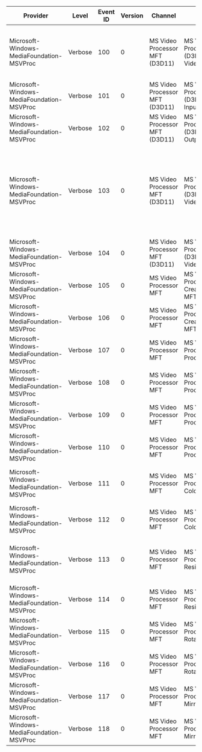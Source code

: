 Provider                                   |  Level    |  Event ID  |  Version  |  Channel                         |  Task                                                      |  Opcode  |  Keyword  |  Message
-------------------------------------------|-----------|------------|-----------|----------------------------------|------------------------------------------------------------|----------|-----------|--------------------------------------------------------------------------------------------------------------------------------------------------------------------------------------------
Microsoft-Windows-MediaFoundation-MSVProc  |  Verbose  |  100       |  0        |  MS Video Processor MFT (D3D11)  |  MS Video Processoft MFT (D3D11) - Create Video Processor  |          |           |  CreateVideoProcessor Device {VideoDevice}, VP {VP} , Rate Conversion Index {RateConversionIndex}, PastFrames {PastFrames}
Microsoft-Windows-MediaFoundation-MSVProc  |  Verbose  |  101       |  0        |  MS Video Processor MFT (D3D11)  |  MS Video Processoft MFT (D3D11) - Create Input View       |          |           |  CreateView Sample {Sample}, BufferIndex {BufferIndex}, hr {hr}, View {View}
Microsoft-Windows-MediaFoundation-MSVProc  |  Verbose  |  102       |  0        |  MS Video Processor MFT (D3D11)  |  MS Video Processoft MFT (D3D11) - Create Output View      |          |           |  CreateView Sample {Sample}, BufferIndex {BufferIndex}, hr {hr}, View {View}
Microsoft-Windows-MediaFoundation-MSVProc  |  Verbose  |  103       |  0        |  MS Video Processor MFT (D3D11)  |  MS Video Processoft MFT (D3D11) - VideoProcessorBlt       |  Start   |           |  VPBlt Start Input Sample {InputSample}, Input Index {InputViewIndex}, Output Sample {OutputSample}, FrameOrField {InputFrameOrField}, OutputIndex {OutputIndex}, OutputFrame {OutputFrame}
Microsoft-Windows-MediaFoundation-MSVProc  |  Verbose  |  104       |  0        |  MS Video Processor MFT (D3D11)  |  MS Video Processoft MFT (D3D11) - VideoProcessorBlt       |  Stop    |           |  VPBlt Stop Output Sample {OutputSample}, hr {hr}
Microsoft-Windows-MediaFoundation-MSVProc  |  Verbose  |  105       |  0        |  MS Video Processor MFT          |  MS Video Processoft MFT - Create/Destroy MFT              |  Start   |           |  MFT_Start XVPMFT = {MSVProcObj}
Microsoft-Windows-MediaFoundation-MSVProc  |  Verbose  |  106       |  0        |  MS Video Processor MFT          |  MS Video Processoft MFT - Create/Destroy MFT              |  Stop    |           |  MFT_Stop XVPMFT = {MSVProcObj}
Microsoft-Windows-MediaFoundation-MSVProc  |  Verbose  |  107       |  0        |  MS Video Processor MFT          |  MS Video Processoft MFT - ProcessInput                    |  Start   |           |  ProcessInput_Start XVPMFT = {MSVProcObj}
Microsoft-Windows-MediaFoundation-MSVProc  |  Verbose  |  108       |  0        |  MS Video Processor MFT          |  MS Video Processoft MFT - ProcessInput                    |  Stop    |           |  ProcessInput_Stop  XVPMFT = {MSVProcObj} hr = {hr}
Microsoft-Windows-MediaFoundation-MSVProc  |  Verbose  |  109       |  0        |  MS Video Processor MFT          |  MS Video Processoft MFT - ProcessOutput                   |  Start   |           |  ProcessOutput_Start XVPMFT = {MSVProcObj}
Microsoft-Windows-MediaFoundation-MSVProc  |  Verbose  |  110       |  0        |  MS Video Processor MFT          |  MS Video Processoft MFT - ProcessOutput                   |  Stop    |           |  ProcessOutput_Stop  XVPMFT = {MSVProcObj} hr = {hr}
Microsoft-Windows-MediaFoundation-MSVProc  |  Verbose  |  111       |  0        |  MS Video Processor MFT          |  MS Video Processoft MFT - ColorConv                       |  Start   |           |  ColorConv_Start fourCCSrc = {fourCCSrc}, fourCCDst = {fourCCDst}
Microsoft-Windows-MediaFoundation-MSVProc  |  Verbose  |  112       |  0        |  MS Video Processor MFT          |  MS Video Processoft MFT - ColorConv                       |  Stop    |           |  ColorConv_Stop
Microsoft-Windows-MediaFoundation-MSVProc  |  Verbose  |  113       |  0        |  MS Video Processor MFT          |  MS Video Processoft MFT - Resizer                         |  Start   |           |  Resizer_Start fourCC = {fourCC}, srcWidth = {srcWidth}, srcHeight = {srcHeight}, dstWidth = {dstWidth}, dstHeight = {dstHeight}
Microsoft-Windows-MediaFoundation-MSVProc  |  Verbose  |  114       |  0        |  MS Video Processor MFT          |  MS Video Processoft MFT - Resizer                         |  Stop    |           |  Resizer_Stop
Microsoft-Windows-MediaFoundation-MSVProc  |  Verbose  |  115       |  0        |  MS Video Processor MFT          |  MS Video Processoft MFT - Rotation                        |  Start   |           |  Rotation_Start fourCC = {fourCC}, Rotation = {Rotation}
Microsoft-Windows-MediaFoundation-MSVProc  |  Verbose  |  116       |  0        |  MS Video Processor MFT          |  MS Video Processoft MFT - Rotation                        |  Stop    |           |  Rotation_Stop
Microsoft-Windows-MediaFoundation-MSVProc  |  Verbose  |  117       |  0        |  MS Video Processor MFT          |  MS Video Processoft MFT - Mirror                          |  Start   |           |  Mirror_Start fourCC = {fourCC}, Mirror = {Mirror}
Microsoft-Windows-MediaFoundation-MSVProc  |  Verbose  |  118       |  0        |  MS Video Processor MFT          |  MS Video Processoft MFT - Mirror                          |  Stop    |           |  Mirror_Stop